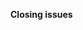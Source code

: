 <!--

IMPORTANT: Please do not create a Pull Request without creating an issue first.
Any change needs to be discussed before proceeding. Failure to do so may result in the rejection of the pull request.

Please provide enough information so that others can review your pull request:
You can skip this if you're fixing a typo or adding an app to the Showcase.

Explain the details for making this change. What existing problem does the pull request solve?
Example: When "Adding a function to do X", explain why it is necessary to have a way to do X.

-->

**Closing issues**

<!-- Put `closes #XXXX` in your comment to auto-close the issue that your PR fixes (if such). -->
